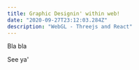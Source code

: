 ```yaml
---
title: Graphic Designin' within web!
date: "2020-09-27T23:12:03.284Z"
description: "WebGL - Threejs and React"
---
```


Bla bla

See ya'